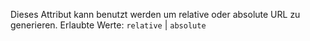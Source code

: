 Dieses Attribut kann benutzt werden um relative oder absolute URL zu generieren.
Erlaubte Werte: `relative` | `absolute`
